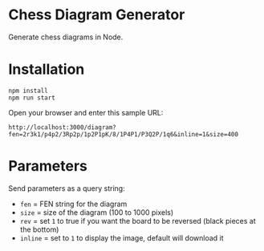 # Chess Diagram Generator
Generate chess diagrams in Node.

# Installation

```
npm install
npm run start
```
Open your browser and enter this sample URL:
```
http://localhost:3000/diagram?fen=2r3k1/p4p2/3Rp2p/1p2P1pK/8/1P4P1/P3Q2P/1q6&inline=1&size=400
```

# Parameters

Send parameters as a query string:
* `fen`    = FEN string for the diagram
* `size`   = size of the diagram (100 to 1000 pixels)
* `rev`    = set `1` to true if you want the board to be reversed (black pieces at the bottom)
* `inline` = set to `1` to display the image, default will download it